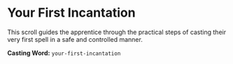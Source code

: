 # Your First Incantation

This scroll guides the apprentice through the practical steps of casting their very first spell in a safe and controlled manner.

**Casting Word:** `your-first-incantation`
